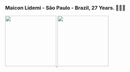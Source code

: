 ### Maicon Lidemi - São Paulo - Brazil, 27 Years. 👨🏼‍💻

<div>
  <a href="https://github.com/seu-usuário-aqui">
  <img height="165em" src="https://github-readme-stats.vercel.app/api/top-langs/?username=Annderlau&layout=compact&langs_count=7&theme=gotham"/>
  <img height="165em" src="https://github-readme-stats.vercel.app/api?username=Annderlau&show_icons=true&theme=gotham&include_all_commits=true&count_private=true"/>
  </div>

